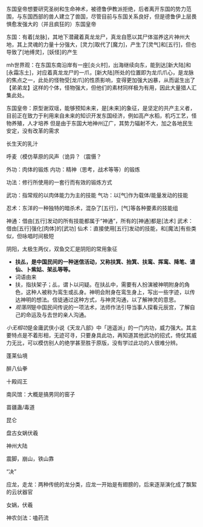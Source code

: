 东国皇帝想要研究圣树和生命神术，被德鲁伊教派拒绝，后者离开东国的势力范围，与东国西部的兽人建立了兽国，尽管目前与东国关系良好，但是德鲁伊上层畏惧愈发强大的（并且疯狂的）东国皇帝

东国：有着[龙脉]，其地下潜藏着真龙龙尸，真龙自愿以其尸体滋养这片神州大地，其上灵魂的力量十分强大，[灵力]取代了[魔力]，产生了[灵气]和[五行]，但也导致了[地缚灵]，[妖怪]的产生

mh世界观：在东国东南沿岸有一座[炎火村]，出海继续向东，能到达[新大陆]和[永霜冻土]，对应着真龙龙尸的一爪，[新大陆]所处的位置即为龙爪爪心，是龙脉的焦点之一，此处的怪物受[龙爪]的性质影响，变得更加强大凶暴，从而诞生出了【弟弟龙】这样的个体，怪物强大，但他们的素材同样极为有用，因此大量猎人汇集此处。

东国皇帝：原型谢双瑶，能够预知未来，是[未来]的象征，是坚定的共产主义者，目前正在致力于利用来自未来的知识开发东国经济，例如高产水稻，机巧工艺，怪物养殖，人才培养
但是由于东国大地神州辽广，其势力辐射不大，加之各地民生安定，没有改革的需求

长生天的乳汁

呼麦（模仿草原的风声（诡异？（震慑？

外功：肉体的锻炼
内功：精神（思考，战术等等）的锻炼

功法：修行所使用的一套行而有效的锻炼方式

武功：指常规的以肉体能力为主的技能
气功：以[气]作为载体/能量发动的技能

忍术：东洋的一种独特的暗杀术，混杂了[五行]，[气]等各种要素的技能组

神通：借由[五行]发动的所有技能都属于“神通”，所有的[神通]都是[法术]
	武术：借由[五行]强化[肉体]的[武功]
	仙术：直接使用[五行]发动的技能，和[魔法]有些类似，但咏唱时间极短



阴阳，太极生两仪，双鱼交汇是阴阳的常用象征



- **扶乩，是中国民间的一种迷信活动，又称扶箕、抬箕、扶鸾、挥鸾、降笔、请仙、卜紫姑、架乩等等。**
- 词语由来
- 扶，指扶架子；乩，谓卜以问疑。在扶乩中，需要有人扮演被神明附身的角色，这种人被称为鸾生或乩身。神明会附身在鸾生身上，写出一些字迹，以传达神明的想法。信徒通过这种方式，与神灵沟通，以了解神灵的意思。
- *观落阴*是中国民间传说的一项法术，法师作法引导当事人探看元辰宫，了解自己的命运及与去世的亲人沟通。



*小无相功*是金庸武侠小说《天龙八部》中「逍遥派」的一门内功，威力强大。其主要特点是不着形相，无迹可寻，只要身具此功，再知道其他武功的招式，倚仗其威力无比，可以模仿别人的绝学甚至胜于原版，没有学过此功的人很难分辨。

蓬莱仙境

醉八仙拳

十殿阎王

南风馆：大概是搞男同的窑子

苗疆蛊/毒道

昆仑

盘古女娲伏羲

神州大陆

震脚，崩山，铁山靠

“决”

应龙，走龙：两种传统的龙分类，应龙一开始是有翅膀的，后来逐渐演化成了飘絮的云状器官

女娲，伏羲

神农剑法：嗑药流
